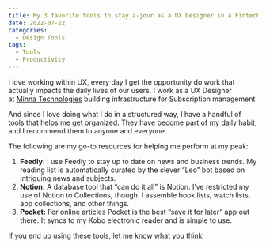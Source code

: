 ```yaml
---
title: My 3 favorite tools to stay a-jour as a UX Designer in a Fintech scale up
date: 2022-07-22
categories: 
  - Design Tools
tags:
  - Tools
  - Productivity
---
```


I love working within UX, every day I get the opportunity do work that actually impacts the daily lives of our users. I work as a UX Designer at [Minna Technologies](https://minnatechnologies.com/) building infrastructure for Subscription management.

And since I love doing what I do in a structured way, I have a handful of tools that helps me get organized. They have become part of my daily habit, and I recommend them to anyone and everyone.

The following are my go-to resources for helping me perform at my peak:

1. **Feedly:** I use Feedly to stay up to date on news and business trends. My reading list is automatically curated by the clever “Leo” bot based on intriguing news and subjects.
2. **Notion:** A database tool that “can do it all” is Notion. I’ve restricted my use of Notion to Collections, though. I assemble book lists, watch lists, app collections, and other things.
3. **Pocket:** For online articles Pocket is the best “save it for later” app out there. It syncs to my Kobo electronic reader and is simple to use.

If you end up using these tools, let me know what you think!
